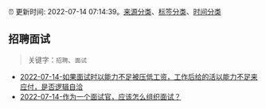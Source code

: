 :alarm_clock: 更新时间: 2022-07-14 07:14:39。[来源分类](../README.md)、[标签分类](../TAGS.md)、[时间分类](../TIMELINE.md)

## 招聘面试


> 关键字：`招聘`、`面试`



- [2022-07-14-如果面试时以能力不足被压低工资，工作后给的活以能力不足来应付，是否逻辑自洽](https://www.v2ex.com/t/866116) 
- [2022-07-14-作为一个面试官，应该怎么组织面试？](https://www.v2ex.com/t/866106) 